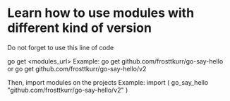 # Learn how to use modules with different kind of version

Do not forget to use this line of code

go get <modules_url>
Example:
go get github.com/frosttkurr/go-say-hello
or
go get github.com/frosttkurr/go-say-hello/v2

Then, import modules on the projects
Example: 
import (
  go_say_hello "github.com/frosttkurr/go-say-hello/v2"
)
